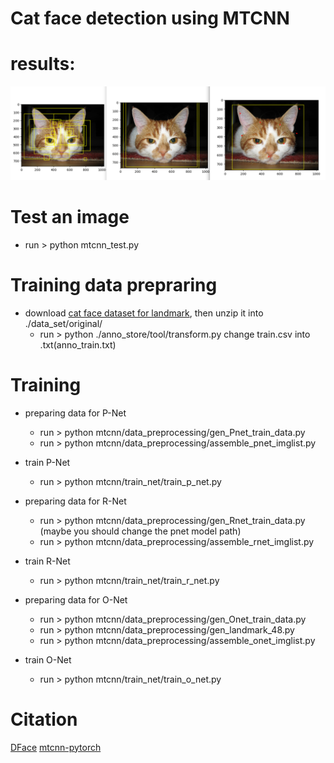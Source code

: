 # Cat face detection using MTCNN

# results:
![](https://github.com/Z-Jeff/Cat_Face_Detection/blob/master/result.png)


# Test an image
  * run > python mtcnn_test.py
 
# Training data prepraring
  * download [cat face dataset for landmark](https://static.leiphone.com/cat_face.zip), then unzip it into ./data_set/original/
    * run > python ./anno_store/tool/transform.py change train.csv into .txt(anno_train.txt)

# Training
  * preparing data for P-Net
    * run > python mtcnn/data_preprocessing/gen_Pnet_train_data.py
    * run > python mtcnn/data_preprocessing/assemble_pnet_imglist.py
  * train P-Net
    * run > python mtcnn/train_net/train_p_net.py
    
  * preparing data for R-Net
    * run > python mtcnn/data_preprocessing/gen_Rnet_train_data.py (maybe you should change the pnet model path)
    * run > python mtcnn/data_preprocessing/assemble_rnet_imglist.py
  * train R-Net
    * run > python mtcnn/train_net/train_r_net.py
  
  * preparing data for O-Net
    * run > python mtcnn/data_preprocessing/gen_Onet_train_data.py
    * run > python mtcnn/data_preprocessing/gen_landmark_48.py
    * run > python mtcnn/data_preprocessing/assemble_onet_imglist.py
  * train O-Net
    * run > python mtcnn/train_net/train_o_net.py
    
 # Citation
   [DFace](https://github.com/kuaikuaikim/DFace)
   [mtcnn-pytorch](https://github.com/Sierkinhane/mtcnn-pytorch)
